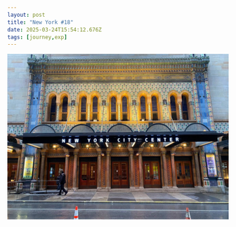 ```yaml
---
layout: post
title: "New York #18"
date: 2025-03-24T15:54:12.676Z
tags: [journey,exp]
---
```


![New York #18](/assets/images/2025-03-24-image155412.png)

